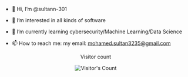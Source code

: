 - 👋 Hi, I’m @sultann-301
- 👀 I’m interested in all kinds of software
- 🌱 I’m currently learning cybersecurity/Machine Learning/Data Science

- 📫 How to reach me: my email: mohamed.sultan3235@gmail.com


<div align="center"> 
  <p>Visitor count</p>
  <img src="https://profile-counter.glitch.me/{sultann-301}/count.svg" alt="Visitor's Count" />
</div>
<!---
sultann-301/sultann-301 is a ✨ special ✨ repository because its `README.md` (this file) appears on your GitHub profile.
You can click the Preview link to take a look at your changes.
--->
